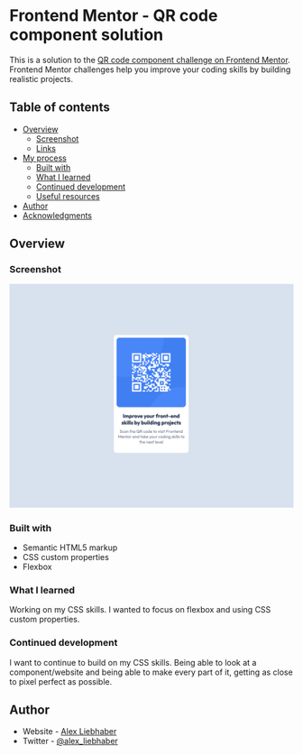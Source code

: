 # Frontend Mentor - QR code component solution

This is a solution to the [QR code component challenge on Frontend Mentor](https://www.frontendmentor.io/challenges/qr-code-component-iux_sIO_H). Frontend Mentor challenges help you improve your coding skills by building realistic projects.

## Table of contents

- [Overview](#overview)
  - [Screenshot](#screenshot)
  - [Links](#links)
- [My process](#my-process)
  - [Built with](#built-with)
  - [What I learned](#what-i-learned)
  - [Continued development](#continued-development)
  - [Useful resources](#useful-resources)
- [Author](#author)
- [Acknowledgments](#acknowledgments)

## Overview

### Screenshot

![](./qrComponent.png)

### Built with

- Semantic HTML5 markup
- CSS custom properties
- Flexbox

### What I learned

Working on my CSS skills. I wanted to focus on flexbox and using CSS custom properties.

### Continued development

I want to continue to build on my CSS skills. Being able to look at a component/website and being able to make every part of it, getting as close to pixel perfect as possible.

## Author

- Website - [Alex Liebhaber](https://alexliebhaber.netlify.app/)
- Twitter - [@alex_liebhaber](https://www.twitter.com/alex_liebhaber)
